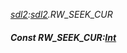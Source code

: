 _[sdl2](../../modules/sdl2/sdl2-module.md):[sdl2](../../modules/sdl2/sdl2-module.md).RW\_SEEK\_CUR_
##### Const RW\_SEEK\_CUR:[Int](../../modules/wonkey/wonkey-types-int.md)
